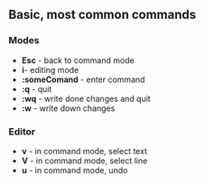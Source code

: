 ## Basic, most common commands

### Modes
- **Esc** - back to command mode
- **i**- editing mode
- **:someComand** - enter command
- **:q** - quit
- **:wq** - write done changes and quit
- **:w** - write down changes

### Editor
- **v** - in command mode, select text
- **V** - in command mode, select line
- **u** - in command mode, undo